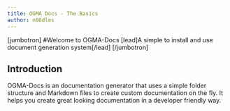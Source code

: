 ```yaml
---
title: OGMA Docs - The Basics
author: n00dles
---
```

[jumbotron]
#Welcome to OGMA-Docs
[lead]A simple to install and use document generation system[/lead]
[/jumbotron]

## Introduction

OGMA-Docs is an documentation generator that uses a simple folder structure and Markdown files to create custom documentation on the fly. It helps you create great looking documentation in a developer friendly way.  
